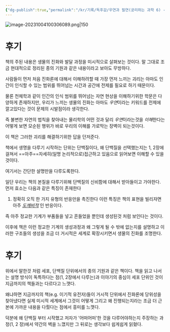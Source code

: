 ```yaml
---
{"dg-publish":true,"permalink":"/kr/기록/독후감/우연과 필연(궁리하는 과학 6) - 자크모노/","title":"우연과 필연(궁리하는 과학 6)","tags":["📚Book"],"created":"2023-10-03","updated":"2023-10-08"}
---
```



![image-20231004100306089.png|150](/img/user/kr/%EA%B8%B0%EB%A1%9D/assets/%EC%9A%B0%EC%97%B0%EA%B3%BC%20%ED%95%84%EC%97%B0(%EA%B6%81%EB%A6%AC%ED%95%98%EB%8A%94%20%EA%B3%BC%ED%95%99%206)%20-%20%EC%9E%90%ED%81%AC%EB%AA%A8%EB%85%B8/image-20231004100306089.png)

# 후기
책의 주된 내용은 생물의 진화와 발달 과정을 미시적으로 살펴보는 것이다.
말 그대로 조금 현대적으로 정리된 종의 기원과 같은 내용이라고 보아도 무방하다.

사람들이 먼저 처음 진화론에 대해서 이해하려할 때 가장 먼저 느끼는 괴리는 아마도 인간이 인식할 수 있는 범위를 뛰어넘는 시간과 공간에 전제를 필요로 하기 때문이다.

물론 천체학과 같이 인간의 인식 범위를 뛰어넘는 자연 현상을 이해하기위한 학문은 다양하게 존재하지만, 우리가 느끼는 생물의 진화는 아마도 *우연*이라는 키워드를 전제에 깔고있다는 것이 문제의 시발점이라 생각한다.

즉 불변한 자연의 법칙을 찾아내는 물리학의 어떤 것과 달리 *우연*이라는것을 *이해*한다는 어떻게 보면 모순된 행위가 바로 우리의 이해를 가로막는 장벽이 되는것이다.

이 책은 그러한 괴리를 해결하기위한 답을 던저준다.

책에서 생명을 다루기 시작하는 단위는 단백질이다, 왜 단백질을 선택했는지는 1, 2장에 걸쳐서 ==아주==자세히(일명 논리적으로)접근하고 있음으로 읽어보면 이해할 수 있을 것이다.

여기서는 간단한 설명만을 다루도록한다.

일단 우리는 책의 본질을 다루기위해 단백질의 신비함에 대해서 받아들이고 가야한다.
먼저 효소는 다음과 같은 특징이 존재한다
1. 정확히 오직 한 가지 유형의 반응만을 촉진한다
이런 특징은 책의 표현을 빌리자면 아주 [*도깨비적*](https://en.wikipedia.org/wiki/Maxwell%27s_demon) 인 반응이다.

즉 아주 정교한 기계가 부품들을 넣고 흔들었을 뿐인데 생성된것 처럼 보인다는 것이다.

이후에 책은 이런 정교한 기계의 생성과정과 왜 그렇게 될 수 밖에 없는지를 설명하고 이러한 구조들의 생성을 조금 더 거시적은 세계로 확장시키면서 생물의 진화를 조명한다.

# 후기
위에서 말한것 처럼 세포, 단백질 단위에서의 종의 기원과 같은 책이다. 책을 읽고 나서는 설명 방식이 독특하다는 점(1, 2장에서 다루는)과 이야기의 중심이 세포 단위인 것이 지금까지의 책들과는 다르다고 느꼇다.

왜냐하면 지금까지의 책(e.g. 이기적 유전자)들이 거시적 단위에서 진화론에 당위성을 찾아냈다면 실제 미시적 세계에서 그것이 어떻게 그리고 왜 진행되는지라는 조금 더 근본에 가까운 내용을 다뤘다는 점에서 흥미를 느꼇다.

덕분에 왜 단백질 부터 시작했고 저자가 '어떠어떠'한 것을 다루어야하는지 주장하는 과정(1, 2 장)에서 약간의 벽을 느꼈지만 그 뒤로는 생각보다 쉽게쉽게 읽혔다.


